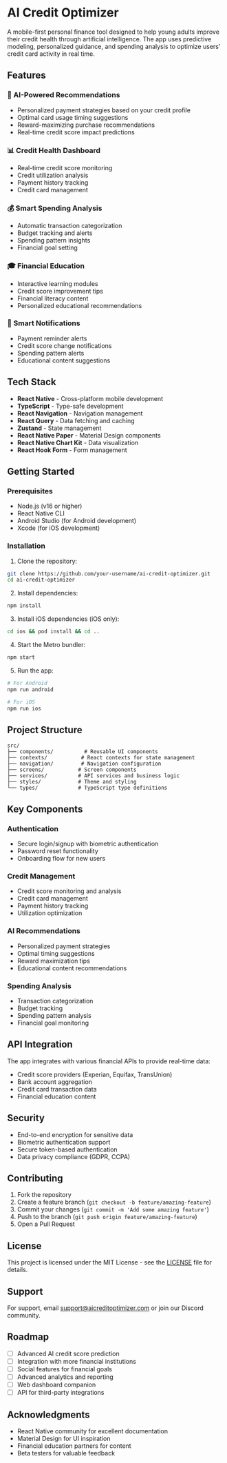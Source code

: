 # AI Credit Optimizer

A mobile-first personal finance tool designed to help young adults improve their credit health through artificial intelligence. The app uses predictive modeling, personalized guidance, and spending analysis to optimize users' credit card activity in real time.

## Features

### 🤖 AI-Powered Recommendations
- Personalized payment strategies based on your credit profile
- Optimal card usage timing suggestions
- Reward-maximizing purchase recommendations
- Real-time credit score impact predictions

### 📊 Credit Health Dashboard
- Real-time credit score monitoring
- Credit utilization analysis
- Payment history tracking
- Credit card management

### 💰 Smart Spending Analysis
- Automatic transaction categorization
- Budget tracking and alerts
- Spending pattern insights
- Financial goal setting

### 🎓 Financial Education
- Interactive learning modules
- Credit score improvement tips
- Financial literacy content
- Personalized educational recommendations

### 🔔 Smart Notifications
- Payment reminder alerts
- Credit score change notifications
- Spending pattern alerts
- Educational content suggestions

## Tech Stack

- **React Native** - Cross-platform mobile development
- **TypeScript** - Type-safe development
- **React Navigation** - Navigation management
- **React Query** - Data fetching and caching
- **Zustand** - State management
- **React Native Paper** - Material Design components
- **React Native Chart Kit** - Data visualization
- **React Hook Form** - Form management

## Getting Started

### Prerequisites

- Node.js (v16 or higher)
- React Native CLI
- Android Studio (for Android development)
- Xcode (for iOS development)

### Installation

1. Clone the repository:
```bash
git clone https://github.com/your-username/ai-credit-optimizer.git
cd ai-credit-optimizer
```

2. Install dependencies:
```bash
npm install
```

3. Install iOS dependencies (iOS only):
```bash
cd ios && pod install && cd ..
```

4. Start the Metro bundler:
```bash
npm start
```

5. Run the app:
```bash
# For Android
npm run android

# For iOS
npm run ios
```

## Project Structure

```
src/
├── components/          # Reusable UI components
├── contexts/           # React contexts for state management
├── navigation/         # Navigation configuration
├── screens/           # Screen components
├── services/          # API services and business logic
├── styles/            # Theme and styling
└── types/             # TypeScript type definitions
```

## Key Components

### Authentication
- Secure login/signup with biometric authentication
- Password reset functionality
- Onboarding flow for new users

### Credit Management
- Credit score monitoring and analysis
- Credit card management
- Payment history tracking
- Utilization optimization

### AI Recommendations
- Personalized payment strategies
- Optimal timing suggestions
- Reward maximization tips
- Educational content recommendations

### Spending Analysis
- Transaction categorization
- Budget tracking
- Spending pattern analysis
- Financial goal monitoring

## API Integration

The app integrates with various financial APIs to provide real-time data:

- Credit score providers (Experian, Equifax, TransUnion)
- Bank account aggregation
- Credit card transaction data
- Financial education content

## Security

- End-to-end encryption for sensitive data
- Biometric authentication support
- Secure token-based authentication
- Data privacy compliance (GDPR, CCPA)

## Contributing

1. Fork the repository
2. Create a feature branch (`git checkout -b feature/amazing-feature`)
3. Commit your changes (`git commit -m 'Add some amazing feature'`)
4. Push to the branch (`git push origin feature/amazing-feature`)
5. Open a Pull Request

## License

This project is licensed under the MIT License - see the [LICENSE](LICENSE) file for details.

## Support

For support, email support@aicreditoptimizer.com or join our Discord community.

## Roadmap

- [ ] Advanced AI credit score prediction
- [ ] Integration with more financial institutions
- [ ] Social features for financial goals
- [ ] Advanced analytics and reporting
- [ ] Web dashboard companion
- [ ] API for third-party integrations

## Acknowledgments

- React Native community for excellent documentation
- Material Design for UI inspiration
- Financial education partners for content
- Beta testers for valuable feedback

